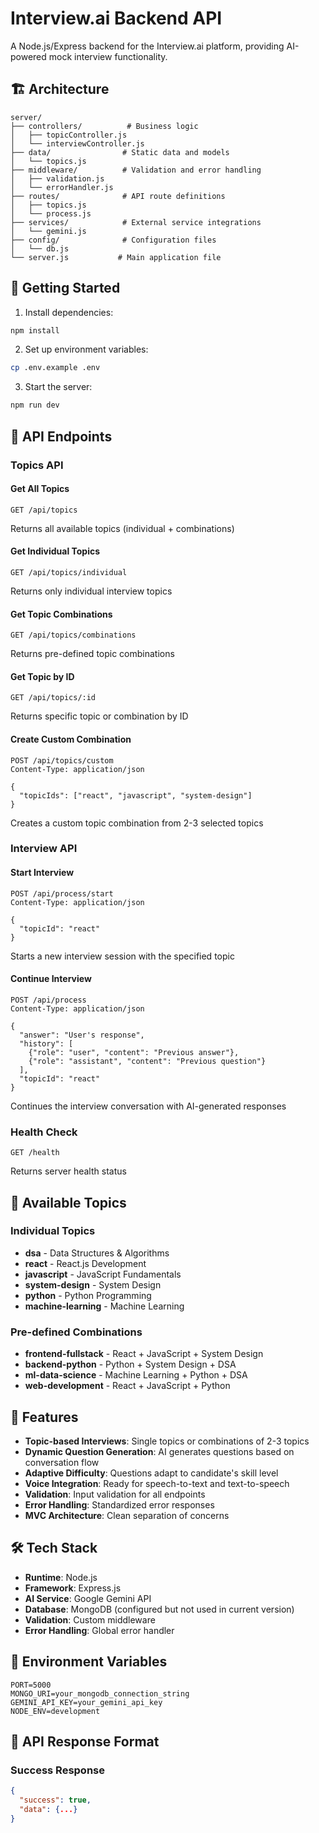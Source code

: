 # Interview.ai Backend API

A Node.js/Express backend for the Interview.ai platform, providing AI-powered mock interview functionality.

## 🏗️ Architecture

```
server/
├── controllers/          # Business logic
│   ├── topicController.js
│   └── interviewController.js
├── data/                # Static data and models
│   └── topics.js
├── middleware/          # Validation and error handling
│   ├── validation.js
│   └── errorHandler.js
├── routes/              # API route definitions
│   ├── topics.js
│   └── process.js
├── services/            # External service integrations
│   └── gemini.js
├── config/              # Configuration files
│   └── db.js
└── server.js           # Main application file
```

## 🚀 Getting Started

1. Install dependencies:
```bash
npm install
```

2. Set up environment variables:
```bash
cp .env.example .env
```

3. Start the server:
```bash
npm run dev
```

## 📡 API Endpoints

### Topics API

#### Get All Topics
```http
GET /api/topics
```
Returns all available topics (individual + combinations)

#### Get Individual Topics
```http
GET /api/topics/individual
```
Returns only individual interview topics

#### Get Topic Combinations
```http
GET /api/topics/combinations
```
Returns pre-defined topic combinations

#### Get Topic by ID
```http
GET /api/topics/:id
```
Returns specific topic or combination by ID

#### Create Custom Combination
```http
POST /api/topics/custom
Content-Type: application/json

{
  "topicIds": ["react", "javascript", "system-design"]
}
```
Creates a custom topic combination from 2-3 selected topics

### Interview API

#### Start Interview
```http
POST /api/process/start
Content-Type: application/json

{
  "topicId": "react"
}
```
Starts a new interview session with the specified topic

#### Continue Interview
```http
POST /api/process
Content-Type: application/json

{
  "answer": "User's response",
  "history": [
    {"role": "user", "content": "Previous answer"},
    {"role": "assistant", "content": "Previous question"}
  ],
  "topicId": "react"
}
```
Continues the interview conversation with AI-generated responses

### Health Check
```http
GET /health
```
Returns server health status

## 🎯 Available Topics

### Individual Topics
- **dsa** - Data Structures & Algorithms
- **react** - React.js Development
- **javascript** - JavaScript Fundamentals
- **system-design** - System Design
- **python** - Python Programming
- **machine-learning** - Machine Learning

### Pre-defined Combinations
- **frontend-fullstack** - React + JavaScript + System Design
- **backend-python** - Python + System Design + DSA
- **ml-data-science** - Machine Learning + Python + DSA
- **web-development** - React + JavaScript + Python

## 🔧 Features

- **Topic-based Interviews**: Single topics or combinations of 2-3 topics
- **Dynamic Question Generation**: AI generates questions based on conversation flow
- **Adaptive Difficulty**: Questions adapt to candidate's skill level
- **Voice Integration**: Ready for speech-to-text and text-to-speech
- **Validation**: Input validation for all endpoints
- **Error Handling**: Standardized error responses
- **MVC Architecture**: Clean separation of concerns

## 🛠️ Tech Stack

- **Runtime**: Node.js
- **Framework**: Express.js
- **AI Service**: Google Gemini API
- **Database**: MongoDB (configured but not used in current version)
- **Validation**: Custom middleware
- **Error Handling**: Global error handler

## 📝 Environment Variables

```env
PORT=5000
MONGO_URI=your_mongodb_connection_string
GEMINI_API_KEY=your_gemini_api_key
NODE_ENV=development
```

## 🔄 API Response Format

### Success Response
```json
{
  "success": true,
  "data": {...}
}
```
